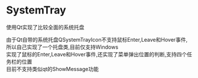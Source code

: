 # SystemTray
使用Qt实现了比较全面的系统托盘

由于Qt自带的系统托盘QSystemTrayIcon不支持鼠标Enter,Leave和Hover事件,所以自己实现了一个托盘类,目前仅支持Windows<br>
实现了鼠标的Enter,Leave和Hover事件,还实现了菜单弹出位置的判断,支持四个任务栏的位置<br>
目前不支持类似qt的ShowMessage功能
